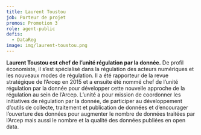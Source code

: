 ```yaml
---
title: Laurent Toustou
job: Porteur de projet
promos: Promotion 3
role: agent-public
defis:
  - DataReg
image: img/laurent-toustou.png
---
```

**Laurent Toustou est chef de l’unité régulation par la donnée.** De profil économiste, il s’est spécialisé dans la régulation des acteurs numériques et les nouveaux modes de régulation. Il a été rapporteur de la revue stratégique de l’Arcep en 2015 et a ensuite été nommé chef de l’unité régulation par la donnée pour développer cette nouvelle approche de la régulation au sein de l’Arcep. L’unité a pour mission de coordonner les initiatives de régulation par la donnée, de participer au développement d’outils de collecte, traitement et publication de données et d’encourager l’ouverture des données pour augmenter le nombre de données traitées par l’Arcep mais aussi le nombre et la qualité des données publiées en open data.